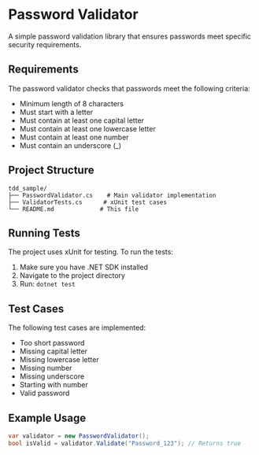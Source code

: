 # Password Validator

A simple password validation library that ensures passwords meet specific security requirements.

## Requirements

The password validator checks that passwords meet the following criteria:
- Minimum length of 8 characters
- Must start with a letter
- Must contain at least one capital letter
- Must contain at least one lowercase letter
- Must contain at least one number
- Must contain an underscore (_)

## Project Structure

```
tdd_sample/
├── PasswordValidator.cs    # Main validator implementation
├── ValidatorTests.cs      # xUnit test cases
└── README.md             # This file
```

## Running Tests

The project uses xUnit for testing. To run the tests:

1. Make sure you have .NET SDK installed
2. Navigate to the project directory
3. Run: `dotnet test`

## Test Cases

The following test cases are implemented:
- Too short password
- Missing capital letter
- Missing lowercase letter
- Missing number
- Missing underscore
- Starting with number
- Valid password

## Example Usage

```csharp
var validator = new PasswordValidator();
bool isValid = validator.Validate("Password_123"); // Returns true
```
